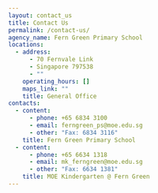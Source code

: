```yaml
---
layout: contact_us
title: Contact Us
permalink: /contact-us/
agency_name: Fern Green Primary School
locations:
  - address:
      - 70 Fernvale Link
      - Singapore 797538
      - ""
    operating_hours: []
    maps_link: ""
    title: General Office
contacts:
  - content:
      - phone: +65 6834 3100
      - email: ferngreen_ps@moe.edu.sg
      - other: "Fax: 6834 3116"
    title: Fern Green Primary School
  - content:
      - phone: +65 6634 1318
      - email: mk_ferngreen@moe.edu.sg
      - other: "Fax: 6634 1381"
    title: MOE Kindergarten @ Fern Green
---
```

